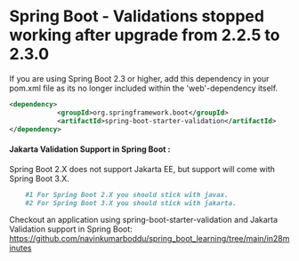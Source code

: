 # Spring Boot - Validations stopped working after upgrade from 2.2.5 to 2.3.0

If you are using Spring Boot 2.3 or higher, 
add this dependency in your pom.xml file as 
its no longer included within the 'web'-dependency itself.

```xml
<dependency>
            <groupId>org.springframework.boot</groupId>
            <artifactId>spring-boot-starter-validation</artifactId>
</dependency>
```

#### Jakarta Validation Support in Spring Boot :

Spring Boot 2.X does not support Jakarta EE, 
but support will come with Spring Boot 3.X.

```markdown
    #1 For Spring Boot 2.X you should stick with javax.
    #2 For Spring Boot 3.X you should stick with jakarta.
```

Checkout an application using spring-boot-starter-validation and Jakarta Validation support in Spring Boot:
https://github.com/navinkumarboddu/spring_boot_learning/tree/main/in28minutes